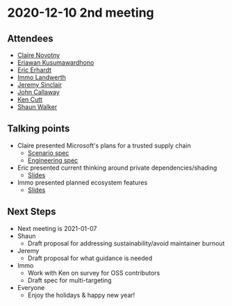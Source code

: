 # 2020-12-10 2nd meeting

## Attendees

* [Claire Novotny](https://github.com/clairernovotny)
* [Eriawan Kusumawardhono](https://github.com/eriawan)
* [Eric Erhardt](https://github.com/eerhardt)
* [Immo Landwerth](https://github.com/terrajobst)
* [Jeremy Sinclair](https://github.com/snickler)
* [John Callaway](https://github.com/ovation22)
* [Ken Cutt](https://github.com/kencutt)
* [Shaun Walker](https://github.com/sbwalker)

## Talking points

* Claire presented Microsoft's plans for a trusted supply chain
    - [Scenario spec](https://github.com/dotnet/designs/pull/171)
    - [Engineering spec](https://github.com/dotnet/roslyn/pull/49886)
* Eric presented current thinking around private dependencies/shading
    - [Slides](../docs/private-dependencies.pptx)
* Immo presented planned ecosystem features
    - [Slides](../docs/net6.0-ecosystem-features.pptx)

## Next Steps

* Next meeting is 2021-01-07
* Shaun
    - Draft proposal for addressing sustainability/avoid maintainer burnout
* Jeremy
    - Draft proposal for what guidance is needed
* Immo
    - Work with Ken on survey for OSS contributors
    - Draft spec for multi-targeting
* Everyone
    - Enjoy the holidays & happy new year!
